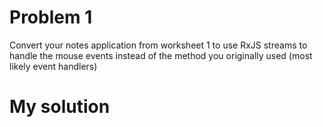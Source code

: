 # Problem 1
Convert your notes application from worksheet 1 to use RxJS streams to handle the
mouse events instead of the method you originally used (most likely event handlers)

# My solution
